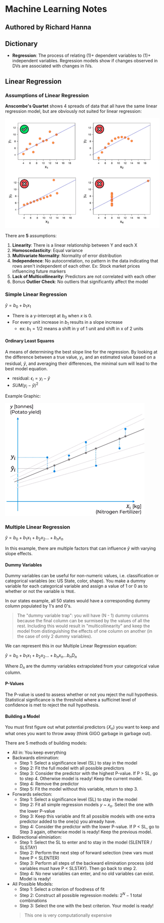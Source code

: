 # Machine Learning Notes
## Authored by Richard Hanna


## Dictionary

- **Regression**: The process of relating (1)+ dependent variables to (1)+ independent variables. Regression models show if changes observed in DVs are associated with changes in IVs.

## Linear Regression

### Assumptions of Linear Regression

**Anscombe's Quartet** shows 4 spreads of data that all have the same linear regression model, but are obviously not suited for linear regression:

![Anscombe's Quartet](/images/anscombes_quartet.png)

There are **5** assumptions:

1. **Linearity**: There is a linear relationship between Y and each X
2. **Homoscedasticity**: Equal variance
3. **Multivariate Normality**: Normality of error distribution
4. **Independence**: No autocorrelation, no pattern in the data indicating that rows aren't independent of each other. Ex: Stock market prices influencing future markers
5. **Lack of Multicollinearity**: Predictors are not correlated with each other
6. Bonus **Outlier Check**: No outliers that significantly affect the model

### Simple Linear Regression

$\widehat{y} = b_0 + b_1 x_1$

- There is a y-intercept at $b_0$ when $x$ is 0.
- For every unit increase in $b_1$ results in a slope increase
  - ex: $b_1 = 1/2$ means a shift in y of 1 unit and shift in x of 2 units

#### Ordinary Least Squares

A means of determining the best slope line for the regression. By looking at the difference between a true value, $y_i$, and an estimated value based on a residual, $\widehat{y}$, and averaging their differences, the minimal sum will lead to the best model equation.

- residual: ${\epsilon}_i = y_i - \widehat{y}$
- $SUM(y_i - \widehat{y})^2$

Example Graphic:

![Ordinary Least Squares Regression](/images/ordinary_least_squares_reg.png)

### Multiple Linear Regression

$\widehat{y} = b_0 + b_1x_1 + b_2 x_2 ... + b_n x_n$

In this example, there are multiple factors that can influence $\widehat{y}$ with varying slope effects.

#### Dummy Variables

Dummy variables can be useful for non-numeric values, i.e. classification or categorical variables (ex: US State, color, shape). You make a dummy variable for each categorical variable and assign a value of 1 or 0 as to whether or not the variable is `TRUE`.

In our states example, all 50 states would have a corresponding dummy column populated by 1's and 0's.

> The "dummy variable trap": you will have (N - 1) dummy columns because the final column can be surmised by the values of all the rest. Including this would result in "multicollinearity" and keep the model from distinguishing the effects of one column on another (in the case of only 2 dummy variables).

We can represent this in our Multiple Linear Regression equation:

$\widehat{y} = b_0 + b_1x_1 + b_2 x_2 ... + b_n x_n ... b_nD_n$

Where $D_n$ are the dummy variables extrapolated from your categorical value column.

#### P-Values

The P-value is used to assess whether or not you reject the null hypothesis. Statistical significance is the threshold where a sufficinet level of confidence is met to reject the null hypothesis.

#### Building a Model

You must first figure out what potential predictors ($X_n$) you want to keep and what ones you want to throw away (think GIGO garbage in garbage out).

There are 5 methods of building models:

- All in: You keep everything
- Backwards elimination: 
  - Step 1: Select a significance level (SL) to stay in the model
  - Step 2: Fit the full model with all possible predictors
  - Step 3: Consider the predictor with the highest P-value. If P > SL, go to step 4. Otherwise model is ready! Keep the current model.
  - Step 4: Remove the predictor
  - Step 5: Fit the model without this variable, return to step 3.
- Forwards selection:
  - Step 1: Select a significance level (SL) to stay in the model
  - Step 2: Fit all simple regression models $y$ ~ $x_n$. Select the one with the lower P-value
  - Step 3: Keep this variable and fit all possible models with one extra predictor added to the one(s) you already have.
  - Step 4: Consider the predictor with the lower P-value. If P < SL, go to Step 3 again, otherwise model is ready! Keep the previous model.
- Bidirectional elminiation:
  - Step 1: Select the SL to enter and to stay in the model (SLENTER / SLSTAY)
  - Step 2: Perform the next step of forward selection (new vars must have P < SLENTER)
  - Step 3: Perform all steps of the backward elimination process (old variables must have P < SLSTAY). Then go back to step 2.
  - Step 4: No new variables can enter, and no old variables can exist. Model is ready!
- All Possible Models:
  - Step 1: Select a criterion of foodness of fit
  - Step 2: Construct all possible regression models: $2^N-1$ total combinations
  - Step 3: Select the one with the best criterion. Your model is ready!
  > This one is very computationally expensive